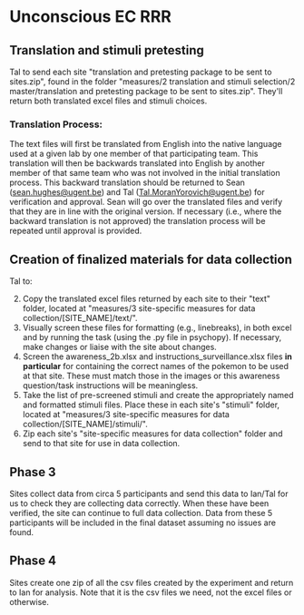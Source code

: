 # Unconscious EC RRR

## Translation and stimuli pretesting

Tal to send each site "translation and pretesting package to be sent to sites.zip", found in the folder "measures/2 translation and stimuli selection/2 master/translation and pretesting package to be sent to sites.zip". They'll return both translated excel files and stimuli choices.

### Translation Process:

The text files will first be translated from English into the native language used at a given lab by one member
of that participating team. This translation will then be backwards translated into English by another member of that same team who was not involved in the initial translation process. This backward translation should be returned to Sean (sean.hughes@ugent.be) and Tal (Tal.MoranYorovich@ugent.be) for verification and approval. Sean will go over the translated files and verify that they are in line with the original version.  If necessary (i.e., where the backward translation is not approved) the translation process will be repeated until approval is provided.

## Creation of finalized materials for data collection

Tal to:

2. Copy the translated excel files returned by each site to their "text" folder, located at "measures/3 site-specific measures for data collection/[SITE_NAME]/text/".
2. Visually screen these files for formatting (e.g., linebreaks), in both excel and by running the task (using the .py file in psychopy). If necessary, make changes or liaise with the site about changes.
4. Screen the awareness_2b.xlsx and instructions_surveillance.xlsx files **in particular** for containing the correct names of the pokemon to be used at that site. These must match those in the images or this awareness question/task instructions will be meaningless. 
5. Take the list of pre-screened stimuli and create the appropriately named and formatted stimuli files. Place these in each site's "stimuli" folder, located at "measures/3 site-specific measures for data collection/[SITE_NAME]/stimuli/".
6. Zip each site's "site-specific measures for data collection" folder and send to that site for use in data collection. 

## Phase 3

Sites collect data from circa 5 participants and send this data to Ian/Tal for us to check they are collecting data correctly. When these have been verified, the site can continue to full data collection. Data from these 5 participants will be included in the final dataset assuming no issues are found.

## Phase 4

Sites create one zip of all the csv files created by the experiment and return to Ian for analysis. Note that it is the csv files we need, not the excel files or otherwise.